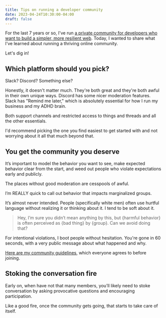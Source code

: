 ```yaml
---
title: Tips on running a developer community
date: 2023-04-24T10:30:00-04:00
draft: false
---
```


For the last 7 years or so, I've run [a private community for developers who want to build a simpler, more resilient web](https://gomakethings.com/membership/). Today, I wanted to share what I've learned about running a thriving online community.

Let's dig in!

## Which platform should you pick?

Slack? Discord? Something else?

Honestly, it doesn't matter much. They're both great and they're both awful in their own unique ways. Discord has some nicer moderation features. Slack has "Remind me later," which is absolutely essential for how I run my business and my ADHD brain.

Both support channels and restricted access to things and threads and all the other essentials.

I'd recommend picking the one you find easiest to get started with and not worrying about it all that much beyond that.

## You get the community you deserve

It’s important to model the behavior you want to see, make expected behavior clear from the start, and weed out people who violate expectations early and publicly.

The places without good moderation are cesspools of awful.

I’m REALLY quick to call out behavior that impacts marginalized groups.

It’s almost never intended. People (specifically white men) often use hurtful language without realizing it or thinking about it. I tend to be soft about it.

> Hey, I’m sure you didn’t mean anything by this, but {harmful behavior} is often perceived as {bad thing} by {group}. Can we avoid doing that?

For intentional violations, I boot people without hesitation. You're gone in 60 seconds, with a very public message about what happened and why.

[Here are my community guidelines](https://gomakethings.com/community-guidelines/), which everyone agrees to before joining.

## Stoking the conversation fire

Early on, when have not that many members, you’ll likely need to stoke conversation by asking provocative questions and encouraging participation.

Like a good fire, once the community gets going, that starts to take care of itself.
